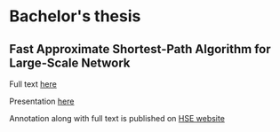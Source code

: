 # Bachelor's thesis
## Fast Approximate Shortest-Path Algorithm for Large-Scale Network

Full text [here](text/full_text.pdf)

Presentation [here](text/presentation.pdf)

Annotation along with full text is published on [HSE website](https://www.hse.ru/en/ba/ami/students/diplomas/626445571)
